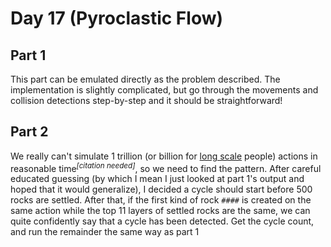 # Day 17 (Pyroclastic Flow)

## Part 1

This part can be emulated directly as the problem described. The implementation
is slightly complicated, but go through the movements and collision detections
step-by-step and it should be straightforward!

## Part 2

We really can't simulate 1 trillion (or billion for [long scale][1] people)
actions in reasonable time<sup>*[citation needed]*</sup>, so we need to find
the pattern. After careful educated guessing (by which I mean I just looked at
part 1's output and hoped that it would generalize), I decided a cycle should
start before 500 rocks are settled. After that, if the first kind of rock
`####` is created on the same action while the top 11 layers of settled rocks
are the same, we can quite confidently say that a cycle has been detected. Get
the cycle count, and run the remainder the same way as part 1

[1]: https://en.wikipedia.org/wiki/Long_and_short_scales#Long_scale

